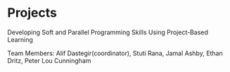 # Projects

Developing Soft and Parallel Programming Skills Using Project-Based Learning

Team Members: Alif Dastegir(coordinator), Stuti Rana, Jamal Ashby, Ethan Dritz, Peter Lou Cunningham
